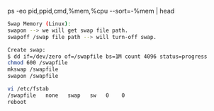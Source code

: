 ps -eo pid,ppid,cmd,%mem,%cpu --sort=-%mem | head

````sh
Swap Memory (Linux): 
swapon --> we will get swap file path.
swapoff /swap file path --> will turn-off swap.

Create swap:
$ dd if=/dev/zero of=/swapfile bs=1M count 4096 status=progress
chmod 600 /swapfile
mkswap /swapfile
swapon /swapfile

vi /etc/fstab
/swapfile   none   swap   sw   0    0  
reboot
````
             
